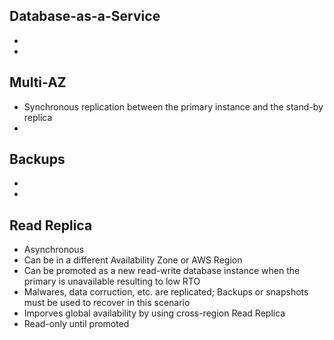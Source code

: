 ## Database-as-a-Service
*
*

## Multi-AZ
* Synchronous replication between the primary instance and the stand-by replica
*

## Backups
*
*

## Read Replica
* Asynchronous
* Can be in a different Availability Zone or AWS Region
* Can be promoted as a new read-write database instance when the primary is unavailable resulting to low RTO
* Malwares, data corruction, etc. are replicated; Backups or snapshots must be used to recover in this scenario
* Imporves global availability by using cross-region Read Replica
* Read-only until promoted

